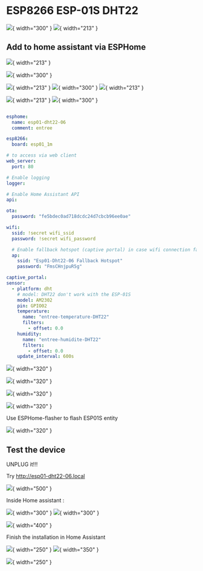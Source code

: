 # ESP8266 ESP-01S DHT22 

![](Images/ESP01-DHT22/IMG_7133.jpg){ width="300" }
![](Images/ESP01-DHT22/IMG_7134.jpg){ width="213" }

## Add to home assistant via ESPHome
![](Images/ESP01-DHT22/2023-07-12_15-01-51.png){ width="213" }

![](Images/ESP01-DHT22/2023-07-12_14-59-38.png){ width="300" }

![](Images/ESP01-DHT22/2023-07-12_16-04-07.png){ width="213" }
![](Images/ESP01-DHT22/2023-07-12_15-03-20.png){ width="300" }
![](Images/ESP01-DHT22/2023-07-12_15-03-34.png){ width="213" }

![](Images/ESP01-DHT22/2023-07-12_15-04-07.png){ width="213" }
![](Images/ESP01-DHT22/2023-07-12_16-09-50.png){ width="300" }

``` yaml

esphome:
  name: esp01-dht22-06
  comment: entree

esp8266:
  board: esp01_1m

# to access via web client
web_server:
  port: 80

# Enable logging
logger:

# Enable Home Assistant API
api:

ota:
  password: "fe5bdec0ad718dcdc24d7cbcb96ee0ae"

wifi:
  ssid: !secret wifi_ssid
  password: !secret wifi_password

  # Enable fallback hotspot (captive portal) in case wifi connection fails
  ap:
    ssid: "Esp01-Dht22-06 Fallback Hotspot"
    password: "FmsCHnjpuR5g"

captive_portal:
sensor:
  - platform: dht
    # model: DHT22 don't work with the ESP-01S
    model: AM2302
    pin: GPIO02
    temperature:
      name: "entree-temperature-DHT22"
      filters:
        - offset: 0.0
    humidity:
      name: "entree-humidite-DHT22"
      filters:
        - offset: 0.0
    update_interval: 600s

```

![](Images/ESP01-DHT22/2023-07-12_16-15-23.png){ width="320" }

![](Images/ESP01-DHT22/2023-07-12_15-09-41.png){ width="320" }

![](Images/ESP01-DHT22/2023-07-12_15-10-03.png){ width="320" }

![](Images/ESP01-DHT22/2023-07-12_16-32-46.png){ width="320" }

Use ESPHome-flasher to flash ESP01S entity

![](Images/ESP01-DHT22/2023-07-12_15-10-51.png){ width="320" }

## Test the device

UNPLUG it!!!

Try http://esp01-dht22-06.local

![](Images/ESP01-DHT22/2023-07-12_15-27-48.png){ width="500" }

Inside Home assistant :

![](Images/ESP01-DHT22/2023-07-12_16-42-50.png){ width="300" }
![](Images/ESP01-DHT22/2023-07-12_16-44-35.png){ width="300" }

![](Images/ESP01-DHT22/2023-07-12_16-45-31.png){ width="400" }

Finish the installation in Home Assistant

![](Images/ESP01-DHT22/2023-07-12_17-59-27.png){ width="250" }
![](Images/ESP01-DHT22/2023-07-12_17-59-45.png){ width="350" }

![](Images/ESP01-DHT22/2023-07-12_18-00-01.png){ width="250" }

